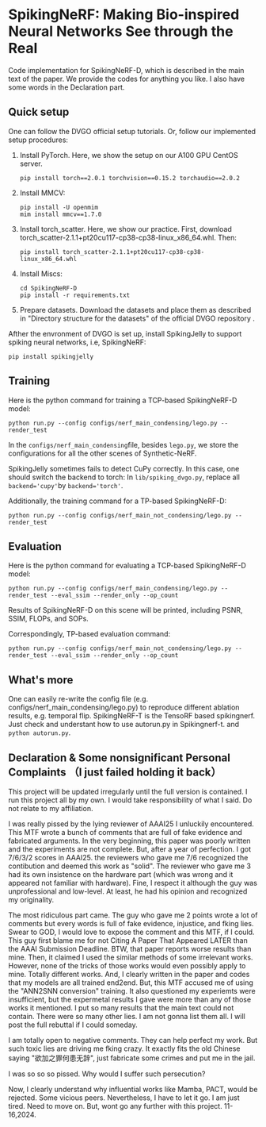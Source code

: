 # SpikingNeRF: Making Bio-inspired Neural Networks See through the Real

Code implementation for SpikingNeRF-D, which is described in the main text of the paper.  We provide the codes for anything you like. I also have some words in the Declaration part.

## Quick setup

One can follow the DVGO official setup tutorials.  Or, follow our implemented setup procedures:

1. Install PyTorch.  Here, we show the setup on our A100 GPU CentOS server.
   ```
   pip install torch==2.0.1 torchvision==0.15.2 torchaudio==2.0.2
   ```

2. Install MMCV:
   ```
   pip install -U openmim
   mim install mmcv==1.7.0
   ```

3. Install torch_scatter.  Here, we show our practice.  First, download torch_scatter-2.1.1+pt20cu117-cp38-cp38-linux_x86_64.whl.  Then:
   ```
   pip install torch_scatter-2.1.1+pt20cu117-cp38-cp38-linux_x86_64.whl
   ```

4. Install Miscs: 

   ```
   cd SpikingNeRF-D
   pip install -r requirements.txt
   ```

5. Prepare datasets.  Download the datasets and place them as described in "Directory structure for the datasets" of the official DVGO repository .

Afther the envronment of DVGO is set up, install SpikingJelly to support spiking neural networks, i.e, SpikingNeRF:

```
pip install spikingjelly
```

## Training

Here is the python command for training a TCP-based SpikingNeRF-D model:

```
python run.py --config configs/nerf_main_condensing/lego.py --render_test
```

In the `configs/nerf_main_condensing`file, besides `lego.py`, we store the configurations for all the other scenes of Synthetic-NeRF.

SpikingJelly sometimes fails to detect CuPy correctly.  In this case, one should switch the backend to torch: In `lib/spiking_dvgo.py`, replace all `backend='cupy'`by `backend='torch'`.

Additionally, the training command for a TP-based SpikingNeRF-D:

```
python run.py --config configs/nerf_main_not_condensing/lego.py --render_test
```

## Evaluation

Here is the python command for evaluating a TCP-based SpikingNeRF-D model:

```
python run.py --config configs/nerf_main_condensing/lego.py --render_test --eval_ssim --render_only --op_count
```

Results of SpikingNeRF-D on this scene will be printed, including PSNR, SSIM, FLOPs, and SOPs.

Correspondingly, TP-based evaluation command:

```
python run.py --config configs/nerf_main_not_condensing/lego.py --render_test --eval_ssim --render_only --op_count
```

## What's more

One can easily re-write the config file (e.g. configs/nerf_main_condensing/lego.py) to reproduce different ablation results, e.g. temporal flip. 
SpikingNeRF-T is the TensoRF based spikingnerf. Just check and understant how to use autorun.py in Spikingnerf-t.
and `python autorun.py`.

## Declaration & Some nonsignificant Personal Complaints （I just failed holding it back）

This project will be updated irregularly until the full version is contained. I run this project all by my own. I would take responsibility of what I said. Do not relate to my affiliation.

I was really pissed by the lying reviewer of AAAI25 I unluckily encountered.  This MTF wrote a  bunch of comments that are full of fake evidence and fabricated arguments. In the very beginning, this paper was poorly written and the experiments are not complete. But, after a year of perfection. I got 7/6/3/2 scores in AAAI25. the reviewers who gave me 7/6 recognized the contibution and deemed this work as "solid". The reviewer who gave me 3 had its own insistence on the hardware part (which was wrong and it appeared not familiar with hardware). Fine, I respect it although the guy was unprofessional and low-level. At least, he had his opinion and recognized my originality.

The most ridiculous part came. The guy who gave me 2 points wrote a lot of comments but every words is full of fake evidence, injustice, and fking lies. Swear to GOD, I would love to expose the comment and this MTF, if I could. This guy first blame me for not Citing A Paper That Appeared LATER than the AAAI Submission Deadline. BTW, that paper reports worse results than mine. Then, it claimed I used the similar methods of some irrelevant works. However, none of the tricks of those works would even possibly apply to mine. Totally different works. And, I clearly written in the paper and codes that my models are all trained end2end. But, this MTF accused me of using the "ANN2SNN conversion" training. It also questioned my experiemts were insufficient, but the expermetal results I gave were more than any of those works it mentioned. I put so many results that the main text could not contain. There were so many other lies. I am not gonna list them all. I will post the full rebuttal if I could someday. 

I am totally open to negative comments. They can help perfect my work. But such toxic lies are driving me fking crazy. It exactly fits the old Chinese saying "欲加之罪何患无辞", just fabricate some crimes and put me in the jail. 

I was so so so pissed.  Why would I suffer such persecution? 

Now, I clearly understand why influential works like Mamba, PACT, would be rejected. Some vicious peers.  Nevertheless, I have to let it go. I am just tired. Need to move on. But,  wont go any further with this project. 11-16,2024. 

